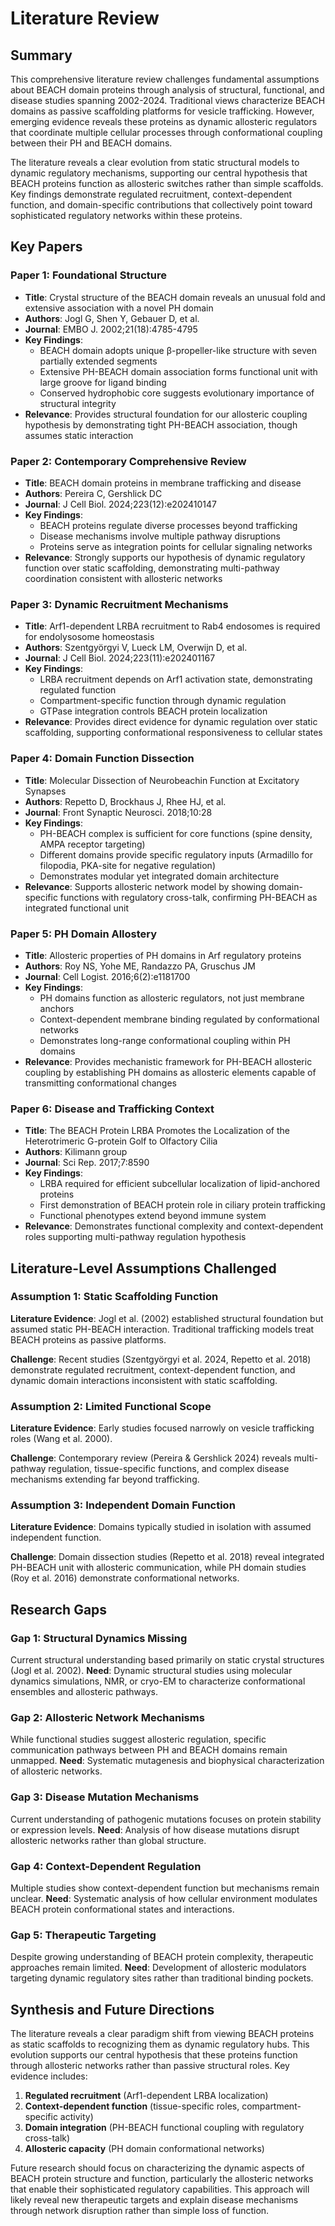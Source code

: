 

# Literature Review

## Summary

This comprehensive literature review challenges fundamental assumptions about BEACH domain proteins through analysis of structural, functional, and disease studies spanning 2002-2024. Traditional views characterize BEACH domains as passive scaffolding platforms for vesicle trafficking. However, emerging evidence reveals these proteins as dynamic allosteric regulators that coordinate multiple cellular processes through conformational coupling between their PH and BEACH domains.

The literature reveals a clear evolution from static structural models to dynamic regulatory mechanisms, supporting our central hypothesis that BEACH proteins function as allosteric switches rather than simple scaffolds. Key findings demonstrate regulated recruitment, context-dependent function, and domain-specific contributions that collectively point toward sophisticated regulatory networks within these proteins.

## Key Papers

### Paper 1: Foundational Structure
- **Title**: Crystal structure of the BEACH domain reveals an unusual fold and extensive association with a novel PH domain
- **Authors**: Jogl G, Shen Y, Gebauer D, et al.
- **Journal**: EMBO J. 2002;21(18):4785-4795
- **Key Findings**: 
  - BEACH domain adopts unique β-propeller-like structure with seven partially extended segments
  - Extensive PH-BEACH domain association forms functional unit with large groove for ligand binding
  - Conserved hydrophobic core suggests evolutionary importance of structural integrity
- **Relevance**: Provides structural foundation for our allosteric coupling hypothesis by demonstrating tight PH-BEACH association, though assumes static interaction

### Paper 2: Contemporary Comprehensive Review
- **Title**: BEACH domain proteins in membrane trafficking and disease
- **Authors**: Pereira C, Gershlick DC
- **Journal**: J Cell Biol. 2024;223(12):e202410147
- **Key Findings**: 
  - BEACH proteins regulate diverse processes beyond trafficking
  - Disease mechanisms involve multiple pathway disruptions
  - Proteins serve as integration points for cellular signaling networks
- **Relevance**: Strongly supports our hypothesis of dynamic regulatory function over static scaffolding, demonstrating multi-pathway coordination consistent with allosteric networks

### Paper 3: Dynamic Recruitment Mechanisms
- **Title**: Arf1-dependent LRBA recruitment to Rab4 endosomes is required for endolysosome homeostasis
- **Authors**: Szentgyörgyi V, Lueck LM, Overwijn D, et al.
- **Journal**: J Cell Biol. 2024;223(11):e202401167
- **Key Findings**: 
  - LRBA recruitment depends on Arf1 activation state, demonstrating regulated function
  - Compartment-specific function through dynamic regulation
  - GTPase integration controls BEACH protein localization
- **Relevance**: Provides direct evidence for dynamic regulation over static scaffolding, supporting conformational responsiveness to cellular states

### Paper 4: Domain Function Dissection
- **Title**: Molecular Dissection of Neurobeachin Function at Excitatory Synapses
- **Authors**: Repetto D, Brockhaus J, Rhee HJ, et al.
- **Journal**: Front Synaptic Neurosci. 2018;10:28
- **Key Findings**: 
  - PH-BEACH complex is sufficient for core functions (spine density, AMPA receptor targeting)
  - Different domains provide specific regulatory inputs (Armadillo for filopodia, PKA-site for negative regulation)
  - Demonstrates modular yet integrated domain architecture
- **Relevance**: Supports allosteric network model by showing domain-specific functions with regulatory cross-talk, confirming PH-BEACH as integrated functional unit

### Paper 5: PH Domain Allostery
- **Title**: Allosteric properties of PH domains in Arf regulatory proteins
- **Authors**: Roy NS, Yohe ME, Randazzo PA, Gruschus JM
- **Journal**: Cell Logist. 2016;6(2):e1181700
- **Key Findings**: 
  - PH domains function as allosteric regulators, not just membrane anchors
  - Context-dependent membrane binding regulated by conformational networks
  - Demonstrates long-range conformational coupling within PH domains
- **Relevance**: Provides mechanistic framework for PH-BEACH allosteric coupling by establishing PH domains as allosteric elements capable of transmitting conformational changes

### Paper 6: Disease and Trafficking Context
- **Title**: The BEACH Protein LRBA Promotes the Localization of the Heterotrimeric G-protein Golf to Olfactory Cilia
- **Authors**: Kilimann group
- **Journal**: Sci Rep. 2017;7:8590
- **Key Findings**: 
  - LRBA required for efficient subcellular localization of lipid-anchored proteins
  - First demonstration of BEACH protein role in ciliary protein trafficking
  - Functional phenotypes extend beyond immune system
- **Relevance**: Demonstrates functional complexity and context-dependent roles supporting multi-pathway regulation hypothesis

## Literature-Level Assumptions Challenged

### Assumption 1: Static Scaffolding Function
**Literature Evidence**: Jogl et al. (2002) established structural foundation but assumed static PH-BEACH interaction. Traditional trafficking models treat BEACH proteins as passive platforms.

**Challenge**: Recent studies (Szentgyörgyi et al. 2024, Repetto et al. 2018) demonstrate regulated recruitment, context-dependent function, and dynamic domain interactions inconsistent with static scaffolding.

### Assumption 2: Limited Functional Scope
**Literature Evidence**: Early studies focused narrowly on vesicle trafficking roles (Wang et al. 2000).

**Challenge**: Contemporary review (Pereira & Gershlick 2024) reveals multi-pathway regulation, tissue-specific functions, and complex disease mechanisms extending far beyond trafficking.

### Assumption 3: Independent Domain Function
**Literature Evidence**: Domains typically studied in isolation with assumed independent function.

**Challenge**: Domain dissection studies (Repetto et al. 2018) reveal integrated PH-BEACH unit with allosteric communication, while PH domain studies (Roy et al. 2016) demonstrate conformational networks.

## Research Gaps

### Gap 1: Structural Dynamics Missing
Current structural understanding based primarily on static crystal structures (Jogl et al. 2002). **Need**: Dynamic structural studies using molecular dynamics simulations, NMR, or cryo-EM to characterize conformational ensembles and allosteric pathways.

### Gap 2: Allosteric Network Mechanisms
While functional studies suggest allosteric regulation, specific communication pathways between PH and BEACH domains remain unmapped. **Need**: Systematic mutagenesis and biophysical characterization of allosteric networks.

### Gap 3: Disease Mutation Mechanisms
Current understanding of pathogenic mutations focuses on protein stability or expression levels. **Need**: Analysis of how disease mutations disrupt allosteric networks rather than global structure.

### Gap 4: Context-Dependent Regulation
Multiple studies show context-dependent function but mechanisms remain unclear. **Need**: Systematic analysis of how cellular environment modulates BEACH protein conformational states and interactions.

### Gap 5: Therapeutic Targeting
Despite growing understanding of BEACH protein complexity, therapeutic approaches remain limited. **Need**: Development of allosteric modulators targeting dynamic regulatory sites rather than traditional binding pockets.

## Synthesis and Future Directions

The literature reveals a clear paradigm shift from viewing BEACH proteins as static scaffolds to recognizing them as dynamic regulatory hubs. This evolution supports our central hypothesis that these proteins function through allosteric networks rather than passive structural roles. Key evidence includes:

1. **Regulated recruitment** (Arf1-dependent LRBA localization)
2. **Context-dependent function** (tissue-specific roles, compartment-specific activity)  
3. **Domain integration** (PH-BEACH functional coupling with regulatory cross-talk)
4. **Allosteric capacity** (PH domain conformational networks)

Future research should focus on characterizing the dynamic aspects of BEACH protein structure and function, particularly the allosteric networks that enable their sophisticated regulatory capabilities. This approach will likely reveal new therapeutic targets and explain disease mechanisms through network disruption rather than simple loss of function.

